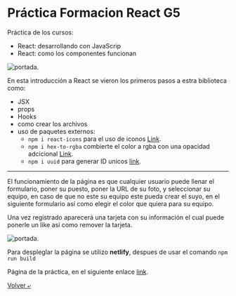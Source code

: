 # Práctica Formacion React G5

Práctica de los cursos:
* React: desarrollando con JavaScrip
* React: como los componentes  funcionan

![portada](./../../img/01/portada.png).

En esta introducción a React se vieron los primeros pasos a estra biblioteca como:
* JSX
* props
* Hooks
* como crear los archivos
* uso de paquetes externos:
  * <code>npm i react-icons</code> para el uso de iconos [Link](https://react-icons.github.io/react-icons/).
  * <code>npm i hex-to-rgba</code> combierte el color a rgba con una opacidad adcicional [Link](https://www.npmjs.com/package/hex-to-rgba).
  * <code>npm i uuid</code> para generar ID unicos [link](https://github.com/uuidjs/uuid).

---

El funcionamiento de la página es que cualquier usuario puede llenar el formulario, poner su puesto, poner la URL de su foto, y seleccionar su equipo, en caso de que no este su equipo este pueda crear el suyo, en el siguiente formulario así como elegir el color que quiera para su equipo.

Una vez registrado aparecerá una tarjeta con su información el cual puede ponerle un like así como remover la tarjeta.

![portada](./../../img/01/funcionamiento.png).

Para despleglar la página se utilizo **netlify**, despues de usar el comando <code>npm run build</code>

Página de la práctica, en el siguiente enlace [link](https://practicadeorganizacionalura.netlify.app/).

[Volver &ldca;](./../../README.md)